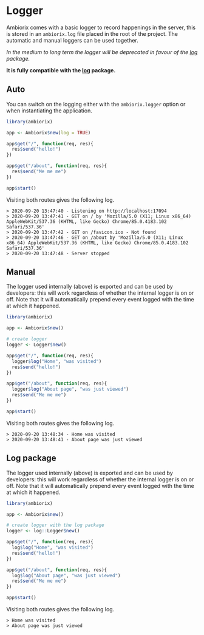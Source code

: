 # Logger

Ambiorix comes with a basic logger to record happenings in the server, this is stored in an `ambiorix.log` file placed in the root of the project. The automatic and manual loggers can be used together.

_In the medium to long term the logger will be deprecated in favour of the [log](https://log.opifex.org/) package._

__It is fully compatible with the [log](https://log.opifex.org/) package.__

<!-- panels:start -->
<!-- div:title-panel -->
## Auto
<!-- div:left-panel -->

You can switch on the logging either with the `ambiorix.logger` option or when instantiating the application.

```r
library(ambiorix)

app <- Ambiorix$new(log = TRUE)

app$get("/", function(req, res){
  res$send("hello!")
})

app$get("/about", function(req, res){
  res$send("Me me me")
})

app$start()
```

<!-- div:right-panel -->

Visiting both routes gives the following log.

```
> 2020-09-20 13:47:40 - Listening on http://localhost:17094
> 2020-09-20 13:47:41 - GET on / by 'Mozilla/5.0 (X11; Linux x86_64) AppleWebKit/537.36 (KHTML, like Gecko) Chrome/85.0.4183.102 Safari/537.36'
> 2020-09-20 13:47:42 - GET on /favicon.ico - Not found
> 2020-09-20 13:47:46 - GET on /about by 'Mozilla/5.0 (X11; Linux x86_64) AppleWebKit/537.36 (KHTML, like Gecko) Chrome/85.0.4183.102 Safari/537.36'
> 2020-09-20 13:47:48 - Server stopped
```

<!-- panels:end -->


<!-- panels:start -->
<!-- div:title-panel -->
## Manual
<!-- div:left-panel -->
The logger used internally (above) is exported and can be used by developers: this will work regardless of whether the internal logger is on or off. Note that it will automatically prepend every event logged with the time at which it happened.

```r
library(ambiorix)

app <- Ambiorix$new()

# create logger
logger <- Logger$new()

app$get("/", function(req, res){
  logger$log("Home", "was visited")
  res$send("hello!")
})

app$get("/about", function(req, res){
  logger$log("About page", "was just viewed")
  res$send("Me me me")
})

app$start()
```
<!-- div:right-panel -->
Visiting both routes gives the following log.

```
> 2020-09-20 13:48:34 - Home was visited
> 2020-09-20 13:48:41 - About page was just viewed
```
<!-- panels:end -->

<!-- panels:start -->
<!-- div:title-panel -->
## Log package
<!-- div:left-panel -->
The logger used internally (above) is exported and can be used by developers: this will work regardless of whether the internal logger is on or off. Note that it will automatically prepend every event logged with the time at which it happened.

```r
library(ambiorix)

app <- Ambiorix$new()

# create logger with the log package
logger <- log::Logger$new()

app$get("/", function(req, res){
  log$log("Home", "was visited")
  res$send("hello!")
})

app$get("/about", function(req, res){
  log$log("About page", "was just viewed")
  res$send("Me me me")
})

app$start()
```
<!-- div:right-panel -->
Visiting both routes gives the following log.

```
> Home was visited
> About page was just viewed
```
<!-- panels:end -->

